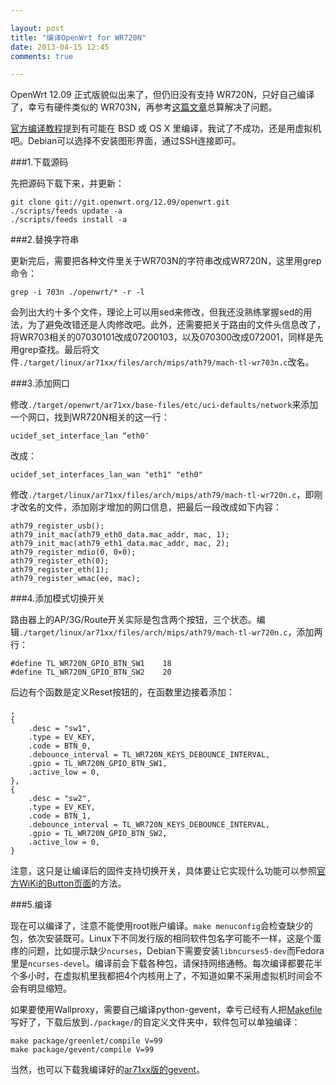 ```yaml
---

layout: post
title: "编译OpenWrt for WR720N"
date: 2013-04-15 12:45
comments: true

---
```

OpenWrt 12.09 正式版貌似出来了，但仍旧没有支持 WR720N，只好自己编译了，幸亏有硬件类似的 WR703N，再参考[这篇文章](http://www.zoublog.com/technology/compile-openwrt-unofficial-wr720n.html)总算解决了问题。

[官方编译教程](http://wiki.openwrt.org/zh-cn/doc/howto/buildroot.exigence)提到有可能在 BSD 或 OS X 里编译，我试了不成功，还是用虚拟机吧。Debian可以选择不安装图形界面，通过SSH连接即可。

###1.下载源码

先把源码下载下来，并更新：

	git clone git://git.openwrt.org/12.09/openwrt.git
	./scripts/feeds update -a
	./scripts/feeds install -a

###2.替换字符串

更新完后，需要把各种文件里关于WR703N的字符串改成WR720N，这里用grep命令：

	grep -i 703n ./openwrt/* -r -l

会列出大约十多个文件，理论上可以用sed来修改，但我还没熟练掌握sed的用法，为了避免改错还是人肉修改吧。此外，还需要把关于路由的文件头信息改了，将WR703相关的07030101改成07200103，以及070300改成072001，同样是先用grep查找。最后将文件`./target/linux/ar71xx/files/arch/mips/ath79/mach-tl-wr703n.c`改名。

###3.添加网口

修改`./target/openwrt/ar71xx/base-files/etc/uci-defaults/network`来添加一个网口，找到WR720N相关的这一行：

	ucidef_set_interface_lan “eth0″

改成：

	ucidef_set_interfaces_lan_wan "eth1" "eth0"

修改`./target/linux/ar71xx/files/arch/mips/ath79/mach-tl-wr720n.c`，即刚才改名的文件，添加刚才增加的网口信息，把最后一段改成如下内容：

	ath79_register_usb();
	ath79_init_mac(ath79_eth0_data.mac_addr, mac, 1);
	ath79_init_mac(ath79_eth1_data.mac_addr, mac, 2);
	ath79_register_mdio(0, 0×0);
	ath79_register_eth(0);
	ath79_register_eth(1);
	ath79_register_wmac(ee, mac);
	
###4.添加模式切换开关

路由器上的AP/3G/Route开关实际是包含两个按钮，三个状态。编辑`./target/linux/ar71xx/files/arch/mips/ath79/mach-tl-wr720n.c`，添加两行：

	#define TL_WR720N_GPIO_BTN_SW1    18
	#define TL_WR720N_GPIO_BTN_SW2    20

后边有个函数是定义Reset按钮的，在函数里边接着添加：

	,
	{
	    .desc = "sw1",
	    .type = EV_KEY,
	    .code = BTN_0,
	    .debounce_interval = TL_WR720N_KEYS_DEBOUNCE_INTERVAL,
	    .gpio = TL_WR720N_GPIO_BTN_SW1,
	    .active_low = 0,
	},
	{
	    .desc = "sw2",
	    .type = EV_KEY,
	    .code = BTN_1,
	    .debounce_interval = TL_WR720N_KEYS_DEBOUNCE_INTERVAL,
	    .gpio = TL_WR720N_GPIO_BTN_SW2,
	    .active_low = 0,
	}

注意，这只是让编译后的固件支持切换开关，具体要让它实现什么功能可以参照[官方WiKi的Button页面](http://wiki.openwrt.org/doc/howto/hardware.button)的方法。

###5.编译

现在可以编译了，注意不能使用root账户编译。`make menuconfig`会检查缺少的包，依次安装既可。Linux下不同发行版的相同软件包名字可能不一样，这是个蛋疼的问题，比如提示缺少`ncurses`，Debian下需要安装`libncurses5-dev`而Fedora里是`ncurses-devel`。编译前会下载各种包，请保持网络通畅。每次编译都要花半个多小时，在虚拟机里我都把4个内核用上了，不知道如果不采用虚拟机时间会不会有明显缩短。

如果要使用Wallproxy，需要自己编译python-gevent，幸亏已经有人把[Makefile](https://wallproxy.googlecode.com/files/sdk_mf.zip)写好了，下载后放到`./package/`的自定义文件夹中，软件包可以单独编译：

	make package/greenlet/compile V=99
	make package/gevent/compile V=99

当然，也可以下载我编译好的[ar71xx版的gevent](https://dl.dropboxusercontent.com/u/5177242/gevent_ar71xx.zip)。